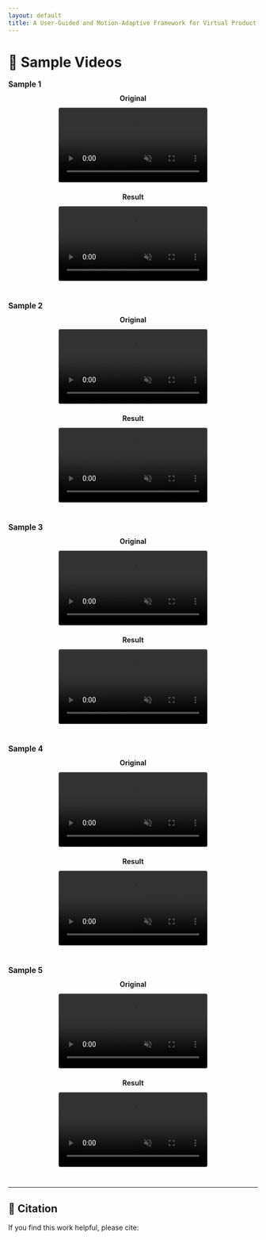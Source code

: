 ```yaml
---
layout: default
title: A User-Guided and Motion-Adaptive Framework for Virtual Product Placement in Video
---
```


<style>
.site-title {
  display: none !important;
}
.video-row {
  display: flex;
  flex-wrap: wrap;
  gap: 20px;
  margin-bottom: 40px;
  align-items: flex-start;
}
.video-col {
  flex: 1;
  min-width: 280px;
  text-align: center;
}
video {
  width: 100%;
  max-width: 300px;
  border: 1px solid #ccc;
  border-radius: 4px;
}
.caption {
  font-weight: bold;
  margin-bottom: 10px;
}
.sample-label {
  font-size: 1.1em;
  font-weight: bold;
  margin: 10px 0;
}
</style>

# 🔄 Sample Videos

<!-- Sample 1 -->
<div class="sample-label">Sample 1</div>
<div class="video-row">
  <div class="video-col">
    <div class="caption">Original</div>
    <video controls autoplay loop muted>
      <source src="assets/test_video_1_orl.mp4" type="video/mp4">
    </video>
  </div>
  <div class="video-col">
    <div class="caption">Result</div>
    <video controls autoplay loop muted>
      <source src="assets/test_video_1.mp4" type="video/mp4">
    </video>
  </div>
</div>

<!-- Sample 2 -->
<div class="sample-label">Sample 2</div>
<div class="video-row">
  <div class="video-col">
    <div class="caption">Original</div>
    <video controls autoplay loop muted>
      <source src="assets/test_video_2_orl.mp4" type="video/mp4">
    </video>
  </div>
  <div class="video-col">
    <div class="caption">Result</div>
    <video controls autoplay loop muted>
      <source src="assets/test_video_2.mp4" type="video/mp4">
    </video>
  </div>
</div>

<!-- Sample 3 -->
<div class="sample-label">Sample 3</div>
<div class="video-row">
  <div class="video-col">
    <div class="caption">Original</div>
    <video controls autoplay loop muted>
      <source src="assets/test_video_3_orl.mp4" type="video/mp4">
    </video>
  </div>
  <div class="video-col">
    <div class="caption">Result</div>
    <video controls autoplay loop muted>
      <source src="assets/test_video_3.mp4" type="video/mp4">
    </video>
  </div>
</div>

<!-- Sample 4 -->
<div class="sample-label">Sample 4</div>
<div class="video-row">
  <div class="video-col">
    <div class="caption">Original</div>
    <video controls autoplay loop muted>
      <source src="assets/test_video_4_orl.mp4" type="video/mp4">
    </video>
  </div>
  <div class="video-col">
    <div class="caption">Result</div>
    <video controls autoplay loop muted>
      <source src="assets/test_video_4.mp4" type="video/mp4">
    </video>
  </div>
</div>

<!-- Sample 5 -->
<div class="sample-label">Sample 5</div>
<div class="video-row">
  <div class="video-col">
    <div class="caption">Original</div>
    <video controls autoplay loop muted>
      <source src="assets/test_video_5_orl.mp4" type="video/mp4">
    </video>
  </div>
  <div class="video-col">
    <div class="caption">Result</div>
    <video controls autoplay loop muted>
      <source src="assets/test_video_5.mp4" type="video/mp4">
    </video>
  </div>
</div>

---

## 📄 Citation

If you find this work helpful, please cite:

```bibtex


